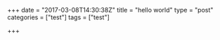 +++
date = "2017-03-08T14:30:38Z"
title = "hello world"
type = "post"
categories = ["test"]
tags = ["test"]

+++

